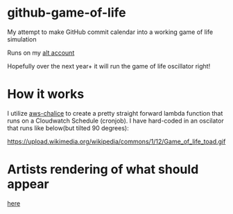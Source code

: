 # github-game-of-life
My attempt to make GitHub commit calendar into a working game of life simulation

Runs on my [alt account](https://github.com/sambattalio-gol)

Hopefully over the next year+ it will run the game of life oscillator right!


# How it works

I utilize [aws-chalice](https://github.com/aws/chalice) to create a pretty straight forward lambda function that runs on a Cloudwatch Schedule (cronjob). I have hard-coded in an oscilator that runs like below(but tilted 90 degrees): 

https://upload.wikimedia.org/wikipedia/commons/1/12/Game_of_life_toad.gif


# Artists rendering of what should appear

[here](https://chadpaste.com/f/btq.png)
